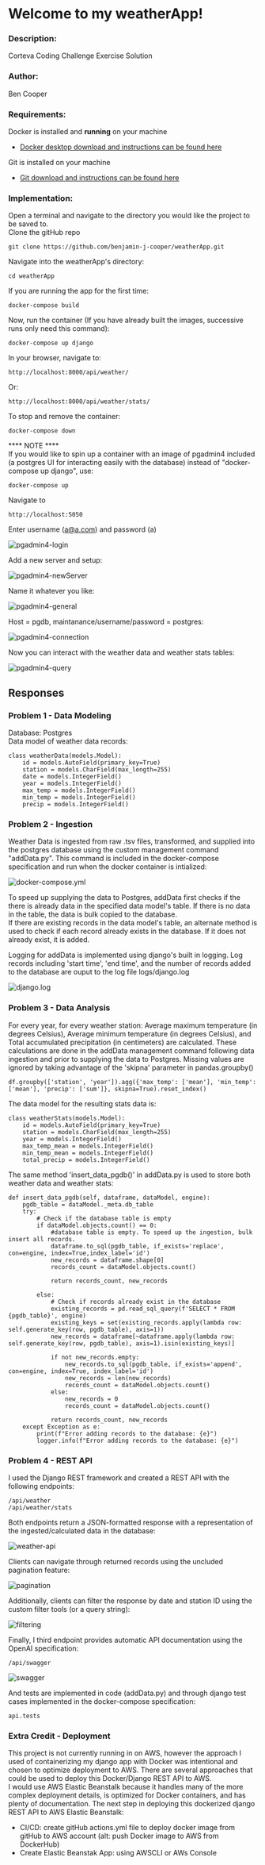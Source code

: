 # Welcome to my weatherApp!

### Description:
Corteva Coding Challenge Exercise Solution

### Author: 
Ben Cooper

### Requirements:
Docker is installed and __running__ on your machine
 - [Docker desktop download and instructions can be found here](https://docs.docker.com/get-docker/)  
  
Git is installed on your machine
 - [Git download and instructions can be found here](https://git-scm.com/downloads)

### Implementation:  
Open a terminal and navigate to the directory you would like the project to be saved to.  
Clone the gitHub repo  

    git clone https://github.com/benjamin-j-cooper/weatherApp.git  

Navigate into the weatherApp's directory: 

    cd weatherApp  

If you are running the app for the first time:  

    docker-compose build  

Now, run the container (If you have already built the images, successive runs only need this command):  

    docker-compose up django

In your browser, navigate to:  

    http://localhost:8000/api/weather/

Or:  

    http://localhost:8000/api/weather/stats/

To stop and remove the container:

    docker-compose down  

**** NOTE ****  
If you would like to spin up a container with an image of pgadmin4 included (a postgres UI for interacting easily with the database) instead of "docker-compose up django", use: 

    docker-compose up  

Navigate to 

    http://localhost:5050  

Enter username (a@a.com) and password (a) 

![pgadmin4-login](static/Screenshot05.png)

Add a new server and setup:

![pgadmin4-newServer](static/Screenshot06.png)

Name it whatever you like: 

![pgadmin4-general](static/Screenshot07.png)

Host = pgdb, maintanance/username/password = postgres:  

![pgadmin4-connection](static/Screenshot08.png)

Now you can interact with the weather data and weather stats tables:

![pgadmin4-query](static/Screenshot09.png)

## Responses
### Problem 1 - Data Modeling
Database: Postgres  
Data model of weather data records: 

    class weatherData(models.Model):  
        id = models.AutoField(primary_key=True)  
        station = models.CharField(max_length=255)  
        date = models.IntegerField()  
        year = models.IntegerField()  
        max_temp = models.IntegerField()  
        min_temp = models.IntegerField()  
        precip = models.IntegerField()  

### Problem 2 - Ingestion  
Weather Data is ingested from raw .tsv files, transformed, and supplied into the postgres database using the custom management command "addData.py". This command is included in the docker-compose specification and run when the docker container is intialized:  

![docker-compose.yml](static/Screenshot01.png)

To speed up supplying the data to Postgres, addData first checks if the there is already data in the specified data model's table. If there is no data in the table, the data is bulk copied to the database.  
If there are existing records in the data model's table, an alternate method is used to check if each record already exists in the database. If it does not already exist, it is added. 

Logging for addData is implemented using django's built in logging. Log records including 'start time', 'end time', and the number of records added to the database are ouput to the log file logs/django.log  

![django.log](static/Screenshot02.png)

### Problem 3 - Data Analysis
For every year, for every weather station: Average maximum temperature (in degrees Celsius), Average minimum temperature (in degrees Celsius), and Total accumulated precipitation (in centimeters) are calculated.
These calculations are done in the addData management command following data ingestion and prior to supplying the data to Postgres. Missing values are ignored by taking advantage of the 'skipna' parameter in pandas.groupby()  

    df.groupby(['station', 'year']).agg({'max_temp': ['mean'], 'min_temp': ['mean'], 'precip': ['sum']}, skipna=True).reset_index()  

The data model for the resulting stats data is:  

    class weatherStats(models.Model):  
        id = models.AutoField(primary_key=True)  
        station = models.CharField(max_length=255)  
        year = models.IntegerField()  
        max_temp_mean = models.IntegerField()  
        min_temp_mean = models.IntegerField()  
        total_precip = models.IntegerField()  

The same method 'insert_data_pgdb()' in addData.py is used to store both weather data and weather stats:  

    def insert_data_pgdb(self, dataframe, dataModel, engine):
        pgdb_table = dataModel._meta.db_table
        try:
            # Check if the database table is empty
            if dataModel.objects.count() == 0:
                #database table is empty. To speed up the ingestion, bulk insert all records.
                dataframe.to_sql(pgdb_table, if_exists='replace', con=engine, index=True,index_label='id')
                new_records = dataframe.shape[0]
                records_count = dataModel.objects.count()

                return records_count, new_records
            
            else:
                # Check if records already exist in the database
                existing_records = pd.read_sql_query(f'SELECT * FROM {pgdb_table}', engine)
                existing_keys = set(existing_records.apply(lambda row: self.generate_key(row, pgdb_table), axis=1))
                new_records = dataframe[~dataframe.apply(lambda row: self.generate_key(row, pgdb_table), axis=1).isin(existing_keys)]

                if not new_records.empty:
                    new_records.to_sql(pgdb_table, if_exists='append', con=engine, index=True, index_label='id')
                    new_records = len(new_records)
                    records_count = dataModel.objects.count()
                else:
                    new_records = 0
                    records_count = dataModel.objects.count()
                    
                return records_count, new_records
        except Exception as e:
            print(f"Error adding records to the database: {e}")
            logger.info(f"Error adding records to the database: {e}")

### Problem 4 - REST API
I used the Django REST framework and created a REST API with the following endpoints:  

    /api/weather  
    /api/weather/stats

Both endpoints return a JSON-formatted response with a representation of the ingested/calculated data in the database:  

![weather-api](static/Screenshot03.png)

Clients can navigate through returned records using the uncluded pagination feature:  

![pagination](static/Screenshot10.png)

Additionally,  clients can filter the response by date and station ID using the custom filter tools (or a query string):  

![filtering](static/Screenshot04.png)

Finally, I third endpoint provides automatic API documentation using the OpenAI specification:  

    /api/swagger

![swagger](static/Screenshot11.png)

And tests are implemented in code (addData.py) and through django test cases implemented in the docker-compose specification: 

    api.tests

### Extra Credit - Deployment
This project is not currently running in on AWS, however the approach I used of containerizing my django app with Docker was intentional and chosen to optimize deployment to AWS. There are several approaches that could be used to deploy this Docker/Django REST API to AWS.   
I would use AWS Elastic Beanstalk because it handles many of the more complex deployment details, is optimized for Docker containers, and has plenty of documentation. 
The next step in deploying this dockerized django REST API to AWS Elastic Beanstalk:
 - CI/CD: create gitHub actions.yml file to deploy docker image from gitHub to AWS account (alt: push Docker image to AWS from DockerHub)
 - Create Elastic Beanstak App: using AWSCLI or AWs Console